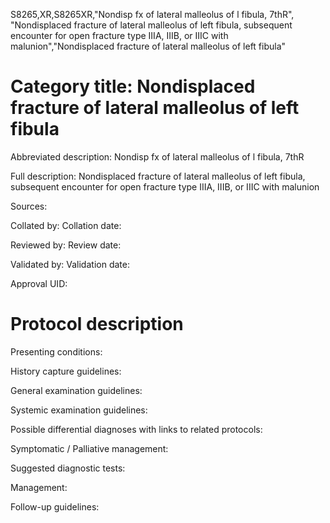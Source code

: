 S8265,XR,S8265XR,"Nondisp fx of lateral malleolus of l fibula, 7thR", "Nondisplaced fracture of lateral malleolus of left fibula, subsequent encounter for open fracture type IIIA, IIIB, or IIIC with malunion","Nondisplaced fracture of lateral malleolus of left fibula"
# Category title: Nondisplaced fracture of lateral malleolus of left fibula

Abbreviated description: Nondisp fx of lateral malleolus of l fibula, 7thR

Full description: Nondisplaced fracture of lateral malleolus of left fibula, subsequent encounter for open fracture type IIIA, IIIB, or IIIC with malunion

Sources:

Collated by:
Collation date:

Reviewed by:
Review date:

Validated by:
Validation date:

Approval UID:

# Protocol description

Presenting conditions:

History capture guidelines:

General examination guidelines:

Systemic examination guidelines:

Possible differential diagnoses with links to related protocols:

Symptomatic / Palliative management:

Suggested diagnostic tests:

Management:

Follow-up guidelines:
